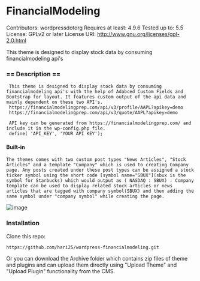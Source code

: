# FinancialModeling
Contributors: wordpressdotorg
Requires at least: 4.9.6
Tested up to: 5.5
License: GPLv2 or later
License URI: http://www.gnu.org/licenses/gpl-2.0.html

This theme is designed to display stock data by consuming financialmodeling api's

### == Description ==
```
 This theme is designed to display stock data by consuming financialmodeling api's with the help of Adabced Custom Fields and Bootstrap for layout. It features custom output of the api data and mainly dependent on these two API's.
 https://financialmodelingprep.com/api/v3/profile/AAPL?apikey=demo
 https://financialmodelingprep.com/api/v3/quote/AAPL?apikey=demo
 
 API key can be generated from https://financialmodelingprep.com/ and include it in the wp-config.php file.
 define( 'API_KEY', 'YOUR API KEY');
  ```

#### Built-in
```
The themes comes with two custom post types "News Articles", "Stock Articles" and a template "Company" which is used to creating Company page. Any posts created under these post types can be assigned a stock ticker symbol using the short code [symbol name="SBUX"](sbux is the symbol for Starbucks) which would output as ( NASDAQ : SBUX) . Company template can be used to display related stock articles or news articles that are tagged with company symbol(SBUX) and then adding the same symbol under "company symbol" while creating the page.

```
![image](https://user-images.githubusercontent.com/22259868/98998304-29b03a00-24f3-11eb-9f41-a7c87309dc11.png)

### Installation
Clone this repo:
```
https://github.com/hari25/wordpress-financialmodeling.git
```
Or you can download the Archive folder which contains zip files of theme and plugins and can upload them directly using "Upload Theme" and "Upload Plugin" functionality from the CMS.
